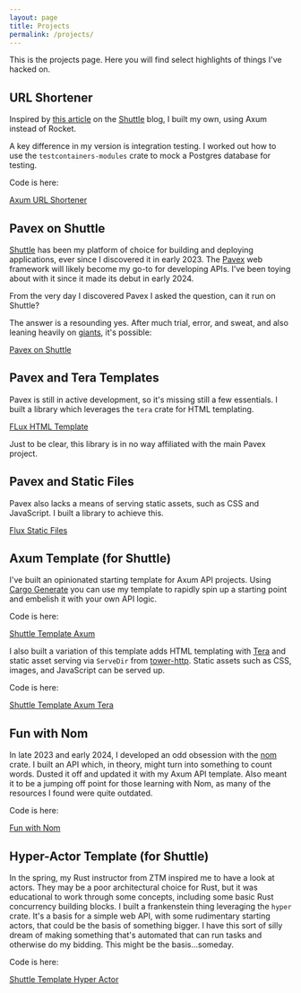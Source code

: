 ```yaml
---
layout: page
title: Projects
permalink: /projects/
---
```


This is the projects page. Here you will find select highlights of things I've hacked on.

## URL Shortener

Inspired by [this article](https://docs.shuttle.dev/templates/tutorials/url-shortener) on the [Shuttle](https://shuttle.dev) blog, I built my own, using Axum instead of Rocket.

A key difference in my version is integration testing. I worked out how to use the `testcontainers-modules` crate to mock a Postgres database for testing.

Code is here:

[Axum URL Shortener](https://github.com/crustyrustacean/url-shortener-v1)

## Pavex on Shuttle

[Shuttle](https://shuttle.dev) has been my platform of choice for building and deploying applications, ever since I discovered it in early 2023. The [Pavex](https://pavex.dev) web framework will likely become my go-to for developing APIs. I've been toying about with it since it made its debut in early 2024.

From the very day I discovered Pavex I asked the question, can it run on Shuttle?

The answer is a resounding yes. After much trial, error, and sweat, and also leaning heavily on [giants](https://blog.alexanderjophus.dev/posts/rust-full-stack-2/), it's possible:

[Pavex on Shuttle](https://github.com/crustyrustacean/pvx-on-shuttle)

## Pavex and Tera Templates

Pavex is still in active development, so it's missing still a few essentials. I built a library which leverages the `tera` crate for HTML templating.

[FLux HTML Template](https://github.com/crustyrustacean/flux_html_template)

Just to be clear, this library is in no way affiliated with the main Pavex project.

## Pavex and Static Files

Pavex also lacks a means of serving static assets, such as CSS and JavaScript. I built a library to achieve this.

[Flux Static Files](https://github.com/crustyrustacean/flux_static_files)

## Axum Template (for Shuttle)

I've built an opinionated starting template for Axum API projects. Using [Cargo Generate](https://cargo-generate.github.io/cargo-generate/index.html) you can use my template to rapidly spin up a starting point and embelish it with your own API logic.

Code is here:

[Shuttle Template Axum](https://github.com/crustyrustacean/shuttle-template-axum)

I also built a variation of this template adds HTML templating with [Tera](https://keats.github.io/tera/) and static asset serving via `ServeDir` from [tower-http](https://crates.io/crates/tower-http). Static assets such as CSS, images, and JavaScript can be served up.

Code is here:

[Shuttle Template Axum Tera](https://github.com/crustyrustacean/shuttle-template-axum-tera)

## Fun with Nom

In late 2023 and early 2024, I developed an odd obsession with the [nom](https://crates.io/crates/nom) crate. I built an API which, in theory, might turn into something to count words. Dusted it off and updated it with my Axum API template. Also meant it to be a jumping off point for those learning with Nom, as many of the resources I found were quite outdated.

Code is here:

[Fun with Nom](https://github.com/crustyrustacean/fun-with-nom)

## Hyper-Actor Template (for Shuttle)

In the spring, my Rust instructor from ZTM inspired me to have a look at actors. They may be a poor architectural choice for Rust, but it was educational to work through some concepts, including some basic Rust concurrency building blocks. I built a frankenstein thing leveraging the `hyper` crate. It's a basis for a simple web API, with some rudimentary starting actors, that could be the basis of something bigger. I have this sort of silly dream of making something that's automated that can run tasks and otherwise do my bidding. This might be the basis...someday.

Code is here:

[Shuttle Template Hyper Actor](https://github.com/crustyrustacean/shuttle-template-hyper-actor)

